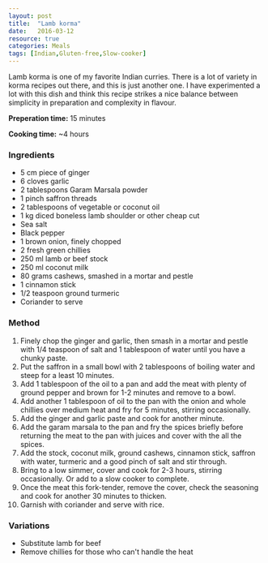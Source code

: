 ```yaml
---
layout: post
title:  "Lamb korma"
date:   2016-03-12
resource: true
categories: Meals
tags: [Indian,Gluten-free,Slow-cooker]
---
```


Lamb korma is one of my favorite Indian curries. There is a lot of variety in korma recipes out there, and this is just another one. I have experimented a lot with this dish and think this recipe strikes a nice balance between simplicity in preparation and complexity in flavour. 

**Preperation time:** 15 minutes

**Cooking time:** ~4 hours

### Ingredients
* 5 cm piece of ginger
* 6 cloves garlic
* 2 tablespoons Garam Marsala powder
* 1 pinch saffron threads
* 2 tablespoons of vegetable or coconut oil
* 1 kg diced boneless lamb shoulder or other cheap cut
* Sea salt
* Black pepper
* 1 brown onion, finely chopped
* 2 fresh green chillies 
* 250 ml lamb or beef stock
* 250 ml coconut milk
* 80 grams cashews, smashed in a mortar and pestle
* 1 cinnamon stick
* 1/2 teaspoon ground turmeric
* Coriander to serve

### Method
1. Finely chop the ginger and garlic, then smash in a mortar and pestle with 1/4 teaspoon of salt and 1 tablespoon of water until you have a chunky paste.
2. Put the saffron in a small bowl with 2 tablespoons of boiling water and steep for a least 10 minutes. 
3. Add 1 tablespoon of the oil to a pan and add the meat with plenty of ground pepper and brown for 1-2 minutes and remove to a bowl. 
4. Add another 1 tablespoon of oil to the pan with the onion and whole chillies over medium heat and fry for 5 minutes, stirring occasionally.
5. Add the ginger and garlic paste and cook for another minute. 
6. Add the garam marsala to the pan and fry the spices briefly before returning the meat to the pan with juices and cover with the all the spices. 
7. Add the stock, coconut milk, ground cashews, cinnamon stick, saffron with water, turmeric and a good pinch of salt and stir through. 
8. Bring to a low simmer, cover and cook for 2-3 hours, stirring occasionally. Or add to a slow cooker to complete.
9. Once the meat this fork-tender, remove the cover, check the seasoning and cook for another 30 minutes to thicken.
10. Garnish with coriander and serve with rice. 

### Variations
* Substitute lamb for beef
* Remove chillies for those who can't handle the heat

